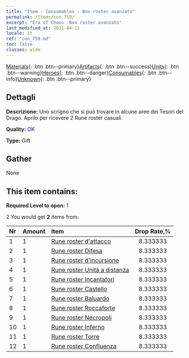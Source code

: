```yaml
---
title: "Item - Consumables - Box roster avanzato"
permalink: /Items/con_759/
excerpt: "Era of Chaos  Box roster avanzato"
last_modified_at: 2021-04-11
locale: it
ref: "con_759.md"
toc: false
classes: wide
---
```

 [Materials](/it/Items/){: .btn .btn--primary}[Artifacts](/it/Items/Artifacts/){: .btn .btn--success}[Units](/it/Items/Units/){: .btn .btn--warning}[Heroes](/it/Items/Heroes/){: .btn .btn--danger}[Consumables](/it/Items/Consumables/){: .btn .btn--info}[Unknown](/it/Items/Unknown/){: .btn .btn--primary}

## Dettagli
 **Descrizione:** Uno scrigno che si può trovare in alcune aree dei Tesori del Drago. Aprilo per ricevere 2 Rune roster casuali.

 **Quality:** <span style="color: #0000CD">OK</span>

 **Type:** Gift

## Gather

  None

## This item contains:

 **Required Level to open:** 1

 2 You would get **2** items  from:

  | Nr | Amount |     Item    | Drop Rate,% |
  |:---|:-------|:------------|:---------:|
  | 1 | 1 | [Rune roster d'attacco](/it/Items/con_734/) | 8.333333 | 
  | 2 | 1 | [Rune roster Difesa](/it/Items/con_739/) | 8.333333 | 
  | 3 | 1 | [Rune roster d'incursione](/it/Items/con_741/) | 8.333333 | 
  | 4 | 1 | [Rune roster Unità a distanza](/it/Items/con_742/) | 8.333333 | 
  | 5 | 1 | [Rune roster Incantatori](/it/Items/con_746/) | 8.333333 | 
  | 6 | 1 | [Rune roster Castello](/it/Items/con_752/) | 8.333333 | 
  | 7 | 1 | [Rune roster Baluardo](/it/Items/con_753/) | 8.333333 | 
  | 8 | 1 | [Rune roster Roccaforte](/it/Items/con_754/) | 8.333333 | 
  | 9 | 1 | [Rune roster Necropoli](/it/Items/con_755/) | 8.333333 | 
  | 10 | 1 | [Rune roster Inferno](/it/Items/con_777/) | 8.333333 | 
  | 11 | 1 | [Rune roster Torre](/it/Items/con_785/) | 8.333333 | 
  | 12 | 1 | [Rune roster Confluenza](/it/Items/con_791/) | 8.333333 | 
